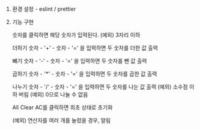 1. 환경 설정 - eslint / prettier

2. 기능 구현

    숫자를 클릭하면 해당 숫자가 입력된다.
    (예외) 3자리 이하
    
    더하기
    숫자 - '+' - 숫자 - '=' 을 입력하면 두 숫자를 더한 값 출력

    뺴기
    숫자 - '-' - 숫자 - '=' 을 입력하면 두 숫자를 뺀 값 출력

    곱하기
    숫자 - '*'  - 숫자 - '=' 을 입력하면 두 숫자를 곱한 값 출력

    나누기
    숫자 - '/'  - 숫자 - '=' 을 입력하면 두 숫자를 나눈 값 출력
    (예외) 소수점 이하 버림
    (예외) 0으로 나눌 수 없음

    All Clear
    AC를 클릭하면 최초 상태로 초기화

    (예외) 연산자를 여러 개를 눌렀을 경우, 알림
